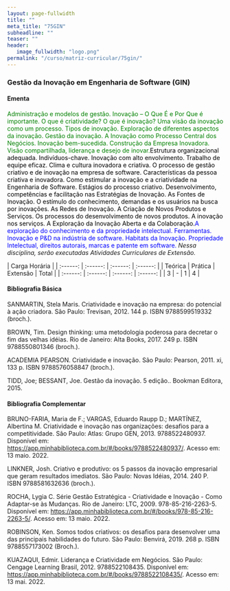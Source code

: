 ```yaml
---
layout: page-fullwidth
title: ""
meta_title: "75GIN"
subheadline: ""
teaser: ""
header:
   image_fullwidth: "logo.png"
permalink: "/curso/matriz-curricular/75gin/"
---
```


### **Gestão da Inovação em Engenharia de Software (GIN)**

#### **Ementa**

<class style="color: green">Administração e modelos de gestão. Inovação – O Que É e Por Que é importante. O que é criatividade? O que é inovação? Uma visão da inovação como um processo. Tipos de inovação. Exploração de diferentes aspectos da inovação. Gestão da inovação. A Inovação como Processo Central dos Negócios. Inovação bem-sucedida. Construção da Empresa Inovadora. Visão compartilhada, liderança e desejo de inovar.</class><class style="color: black">Estrutura organizacional adequada. Indivíduos-chave. Inovação com alto envolvimento. Trabalho de equipe eficaz. Clima e cultura inovadora e criativa. O processo de gestão criativo e de inovação na empresa de software. Características da pessoa criativa e inovadora. Como estimular a inovação e a criatividade na Engenharia de Software. Estágios do processo criativo.  Desenvolvimento, competências e facilitação nas Estratégias de Inovação. As Fontes de Inovação. O estímulo do conhecimento, demandas e os usuários na busca por inovações. As Redes de Inovação.  A Criação de Novos Produtos e Serviços. Os processos do desenvolvimento de novos produtos. A inovação nos serviços. A Exploração da Inovação Aberta e da Colaboração.</class><class style="color: blue">A exploração do conhecimento e da propriedade intelectual. Ferramentas. Inovação e P&D na indústria de software. Habitats da Inovação. Propriedade Intelectual, direitos autorais, marcas e patente em software.</class> *Nessa disciplina, serão executadas Atividades Curriculares de Extensão.* 

| Carga Horária | 
| :------: | :------: | :------: | :------: |
| Teórica | Prática | Extensão | Total |
| :------: | :------: | :------: | :------: |
| 3 | - | 1 | 4 |

#### **Bibliografia Básica** 

SANMARTIN, Stela Maris. Criatividade e inovação na empresa: do potencial à ação criadora. São Paulo: Trevisan, 2012. 144 p. ISBN 9788599519332 (broch.). 

BROWN, Tim. Design thinking: uma metodologia poderosa para decretar o fim das velhas idéias. Rio de Janeiro: Alta Books, 2017. 249 p. ISBN 9788550801346 (broch.). 

ACADEMIA PEARSON. Criatividade e inovação. São Paulo: Pearson, 2011. xi, 133 p. ISBN 9788576058847 (broch.). 

TIDD, Joe; BESSANT, Joe. Gestão da inovação. 5 edição.. Bookman Editora, 2015. 

#### **Bibliografia Complementar**

BRUNO-FARIA, Maria de F.; VARGAS, Eduardo Raupp D.; MARTÍNEZ, Albertina M. Criatividade e inovação nas organizações: desafios para a competitividade. São Paulo: Atlas: Grupo GEN, 2013. 9788522480937. Disponível em: https://app.minhabiblioteca.com.br/#/books/9788522480937/. Acesso em: 13 maio. 2022. 

LINKNER, Josh. Criativo e produtivo: os 5 passos da inovação empresarial que geram resultados imediatos. São Paulo: Novas Idéias, 2014. 240 P. ISBN 9788581632636 (broch.). 

ROCHA, Lygia C. Série Gestão Estratégica - Criatividade e Inovação - Como Adaptar-se às Mudanças. Rio de Janeiro: LTC, 2009. 978-85-216-2263-5. Disponível em: https://app.minhabiblioteca.com.br/#/books/978-85-216-2263-5/. Acesso em: 13 maio. 2022. 

ROBINSON, Ken. Somos todos criativos: os desafios para desenvolver uma das principais habilidades do futuro. São Paulo: Benvirá, 2019. 268 p. ISBN 9788557173002 (Broch.). 

KUAZAQUI, Edmir. Liderança e Criatividade em Negócios. São Paulo: Cengage Learning Brasil, 2012. 9788522108435. Disponível em: https://app.minhabiblioteca.com.br/#/books/9788522108435/. Acesso em: 13 mai. 2022. 